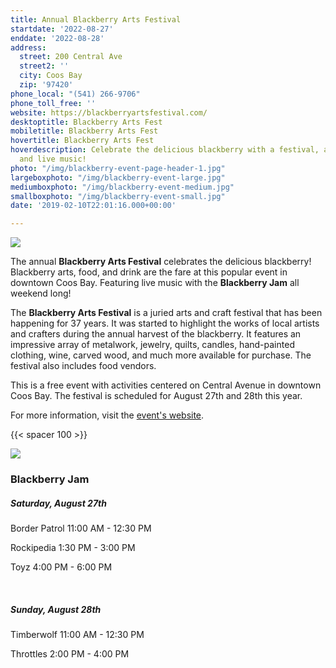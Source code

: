 ```yaml
---
title: Annual Blackberry Arts Festival
startdate: '2022-08-27'
enddate: '2022-08-28'
address:
  street: 200 Central Ave
  street2: ''
  city: Coos Bay
  zip: '97420'
phone_local: "(541) 266-9706"
phone_toll_free: ''
website: https://blackberryartsfestival.com/
desktoptitle: Blackberry Arts Fest
mobiletitle: Blackberry Arts Fest
hovertitle: Blackberry Arts Fest
hoverdescription: Celebrate the delicious blackberry with a festival, arts & crafts,
  and live music!
photo: "/img/blackberry-event-page-header-1.jpg"
largeboxphoto: "/img/blackberry-event-large.jpg"
mediumboxphoto: "/img/blackberry-event-medium.jpg"
smallboxphoto: "/img/blackberry-event-small.jpg"
date: '2019-02-10T22:01:16.000+00:00'

---
```

![](/img/blackberry-fest-blog-695-322.jpg)

The annual **Blackberry Arts Festival** celebrates the delicious blackberry! Blackberry arts, food, and drink are the fare at this popular event in downtown Coos Bay. Featuring live music with the **Blackberry Jam** all weekend long!

The **Blackberry Arts Festival** is a juried arts and craft festival that has been happening for 37 years. It was started to highlight the works of local artists and crafters during the annual harvest of the blackberry. It features an impressive array of metalwork, jewelry, quilts, candles, hand-painted clothing, wine, carved wood, and much more available for purchase. The festival also includes food vendors.

This is a free event with activities centered on Central Avenue in downtown Coos Bay. The festival is scheduled for August 27th and 28th this year.

For more information, visit the [event's website](https://blackberryartsfestival.com/).

{{< spacer 100 >}}

_![](/img/blackberry-jam-image.jpeg)_

### **Blackberry Jam**

##### Saturday, August 27th 

Border Patrol 11:00 AM - 12:30 PM

Rockipedia 1:30 PM - 3:00 PM

Toyz 4:00 PM - 6:00 PM

 

##### **Sunday, August 28th**

Timberwolf 11:00 AM - 12:30 PM

Throttles 2:00 PM - 4:00 PM